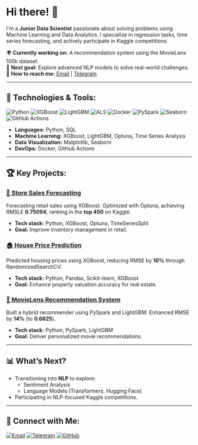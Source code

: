 # Hi there! 👋

I'm a **Junior Data Scientist** passionate about solving problems using Machine Learning and Data Analytics. I specialize in regression tasks, time series forecasting, and actively participate in Kaggle competitions.

🌍 **Currently working on:** A recommendation system using the MovieLens 100k dataset.  
🌱 **Next goal:** Explore advanced NLP models to solve real-world challenges.  
💎 **How to reach me:** [Email](mailto:nasdorm.ml@inbox.ru) | [Telegram](https://t.me/Nasdorm)

---

## 🔧 **Technologies & Tools:**

![Python](https://img.shields.io/badge/Python-3.11-blue?logo=python&logoColor=white)
![XGBoost](https://img.shields.io/badge/XGBoost-1.6-orange)
![LightGBM](https://img.shields.io/badge/LightGBM-v3.3.2-green?logo=lightgbm)
![ALS](https://img.shields.io/badge/ALS-Recommender-yellow)
![Docker](https://img.shields.io/badge/Docker-4.37-blue)
![PySpark](https://img.shields.io/badge/PySpark-3.5.4-green)
![Seaborn](https://img.shields.io/badge/Seaborn-0.13.2-green?logo=seaborn)
![GitHub Actions](https://img.shields.io/badge/CI/CD-GitHub%20Actions-success)


- **Languages:** Python, SQL  
- **Machine Learning:** XGBoost, LightGBM, Optuna, Time Series Analysis  
- **Data Visualization:** Matplotlib, Seaborn  
- **DevOps:** Docker, GitHub Actions

---

## 🏆 **Key Projects:**

### [🔢 Store Sales Forecasting](https://github.com/NasdormML/Time_Series)
Forecasting retail sales using XGBoost. Optimized with Optuna, achieving RMSLE **0.75094**, ranking in the **top 450** on Kaggle.

- **Tech stack:** Python, XGBoost, Optuna, TimeSeriesSplit  
- **Goal:** Improve inventory management in retail.

### [🏠 House Price Prediction](https://github.com/NasdormML/House_price_try)
Predicted housing prices using XGBoost, reducing RMSE by **10%** through RandomizedSearchCV.

- **Tech stack:** Python, Pandas, Scikit-learn, XGBoost  
- **Goal:** Enhance property valuation accuracy for real estate.

### [🎥 MovieLens Recommendation System](https://github.com/NasdormML/MovieLens-100K)
Built a hybrid recommender using PySpark and LightGBM. Enhanced RMSE by **14%** (to **0.6625**).

- **Tech stack:** Python, PySpark, LightGBM  
- **Goal:** Deliver personalized movie recommendations.

---

## 📊 **What’s Next?**

- Transitioning into **NLP** to explore:
  - Sentiment Analysis
  - Language Models (Transformers, Hugging Face)
- Participating in NLP-focused Kaggle competitions.

---

## 📢 **Connect with Me:**

[![Email](https://img.shields.io/badge/Email-Contact-blue)](mailto:nasdorm.ml@inbox.ru)
[![Telegram](https://img.shields.io/badge/Telegram-Contact-blue)](https://t.me/Nasdorm)
[![GitHub](https://img.shields.io/badge/GitHub-NasdormML-green)](https://github.com/NasdormML)
